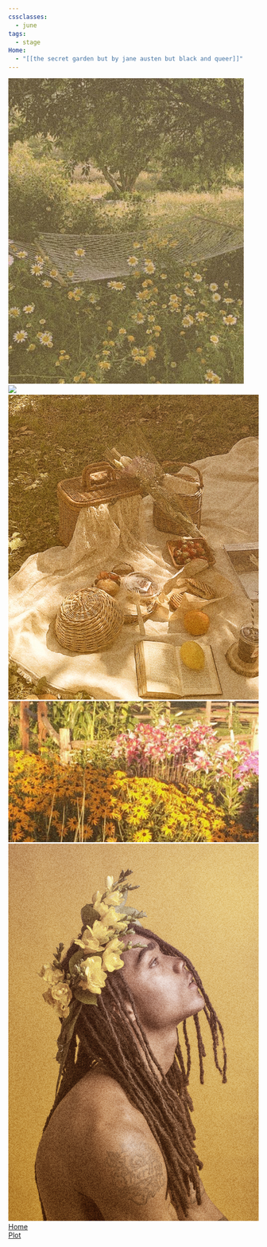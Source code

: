 ```yaml
---
cssclasses:
  - june
tags:
  - stage
Home:
  - "[[𝚝𝚑𝚎 𝚜𝚎𝚌𝚛𝚎𝚝 𝚐𝚊𝚛𝚍𝚎𝚗 𝚋𝚞𝚝 𝚋𝚢 𝚓𝚊𝚗𝚎 𝚊𝚞𝚜𝚝𝚎𝚗 𝚋𝚞𝚝 𝚋𝚕𝚊𝚌𝚔 𝚊𝚗𝚍 𝚚𝚞𝚎𝚎𝚛]]"
---
```

<div class="june-moodboard">
	<div class="image-1"><img src="https://raw.githubusercontent.com/lunaria79/Jackalupes-Corner/main/01%20Dream%20Journal/Dreams/03%20The%20Secret%20Garden/00%20Images/June/hammock.jpg"></div>  
	<div class="image-2"><img src="https://raw.githubusercontent.com/lunaria79/Jackalupes-Corner/main/01%20Dream%20Journal/Dreams/03%20The%20Secret%20Garden/00%20Images/June/sunflower%20field.jpg"></div>
	<div class="moodboard-box box-1"></div>
	<div class="moodboard-box box-2"></div>
	<div class="moodboard-box box-3"></div>
	<div class="moodboard-box box-4"></div>
	<div class="image-3"><img src="https://raw.githubusercontent.com/lunaria79/Jackalupes-Corner/main/01%20Dream%20Journal/Dreams/03%20The%20Secret%20Garden/00%20Images/June/picnic.jpg"></div>
	<div class="image-4"><img src="https://raw.githubusercontent.com/lunaria79/Jackalupes-Corner/main/01%20Dream%20Journal/Dreams/03%20The%20Secret%20Garden/00%20Images/June/flower%20fence.jpg"></div>
	<div class="image-5"><img src="https://raw.githubusercontent.com/lunaria79/Jackalupes-Corner/main/01%20Dream%20Journal/Dreams/03%20The%20Secret%20Garden/00%20Images/June/june.png"></div>
	<div class="june-links">
		<div class="nav-item"><a href="Dream Journal Home Page" class="internal-link" >Home</a></div>
		<div class="nav-item"><a href="Dream Journal Home Page" class="internal-link" >Plot</a></div>
	</div>
</div>